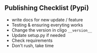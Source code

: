 ## Publishing Checklist (Pypi)
* write docs for new update / feature
* Testing & ensuring everyting works
* Change the version in cligo `__version__`
* Update setup.py if needed
* Check requirements
* Don't rush, take time
